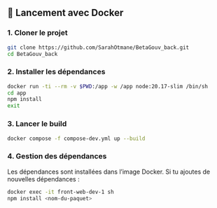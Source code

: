 
## 🚀 Lancement avec Docker

### 1. Cloner le projet

```bash
git clone https://github.com/SarahOtmane/BetaGouv_back.git
cd BetaGouv_back
```

### 2. Installer les dépendances
```bash
docker run -ti --rm -v $PWD:/app -w /app node:20.17-slim /bin/sh
cd app
npm install
exit
```
### 3. Lancer le build
```bash
docker compose -f compose-dev.yml up --build
```

### 4. Gestion des dépendances
Les dépendances sont installées dans l’image Docker. Si tu ajoutes de nouvelles dépendances :
```bash
docker exec -it front-web-dev-1 sh
npm install <nom-du-paquet>
```